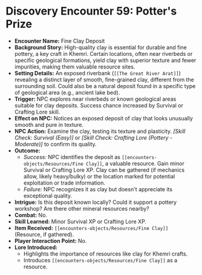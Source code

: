 # Discovery Encounter 59: Potter's Prize

*   **Encounter Name:** Fine Clay Deposit
*   **Background Story:** High-quality clay is essential for durable and fine pottery, a key craft in Khemri. Certain locations, often near riverbeds or specific geological formations, yield clay with superior texture and fewer impurities, making them valuable resource sites.
*   **Setting Details:** An exposed riverbank (`[[The Great River Arat]]`) revealing a distinct layer of smooth, fine-grained clay, different from the surrounding soil. Could also be a natural deposit found in a specific type of geological area (e.g., ancient lake bed).
*   **Trigger:** NPC explores near riverbeds or known geological areas suitable for clay deposits. Success chance increased by Survival or Crafting Lore skill.
*   **Effect on NPC:** Notices an exposed deposit of clay that looks unusually smooth and pure in texture.
*   **NPC Action:** Examine the clay, testing its texture and plasticity. *[Skill Check: Survival (Easy)]* or *[Skill Check: Crafting Lore (Pottery - Moderate)]* to confirm its quality.
*   **Outcome:**
    *   *Success:* NPC identifies the deposit as `[[encounters-objects/Resources/Fine Clay]]`, a valuable resource. Gain minor Survival or Crafting Lore XP. Clay can be gathered (if mechanics allow, likely heavy/bulky) or the location marked for potential exploitation or trade information.
    *   *Failure:* NPC recognizes it as clay but doesn't appreciate its exceptional quality.
*   **Intrigue:** Is this deposit known locally? Could it support a pottery workshop? Are there other mineral resources nearby?
*   **Combat:** No.
*   **Skill Learned:** Minor Survival XP or Crafting Lore XP.
*   **Item Received:** `[[encounters-objects/Resources/Fine Clay]]` (Resource, if gathered).
*   **Player Interaction Point:** No.
*   **Lore Introduced:**
    *   Highlights the importance of resources like clay for Khemri crafts.
    *   Introduces `[[encounters-objects/Resources/Fine Clay]]` as a resource. 